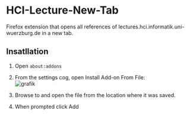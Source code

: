 # HCI-Lecture-New-Tab

Firefox extension that opens all references of lectures.hci.informatik.uni-wuerzburg.de in a new tab.

## Insatllation
1. Open `about:addons`
2. From the settings cog, open Install Add-on From File:<br>![grafik](https://user-images.githubusercontent.com/56048471/168486812-80c5d870-3271-4129-a91c-bdec8a8a0646.png)

3. Browse to and open the file from the location where it was saved.
4. When prompted click Add
